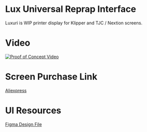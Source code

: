 
# Lux Universal Reprap Interface
Luxuri is WIP printer display for Klipper and TJC / Nextion screens.

# Video
[![Proof of Concept Video](https://img.youtube.com/vi/txyAyR8ZIuo/0.jpg)](https://youtu.be/txyAyR8ZIuo)

# Screen Purchase Link
[Aliexpress](https://www.aliexpress.us/item/3256804492446621.html)

# UI Resources
[Figma Design File](https://www.figma.com/file/EyI1PK9B1Jf0NWM5m0xf2W/)